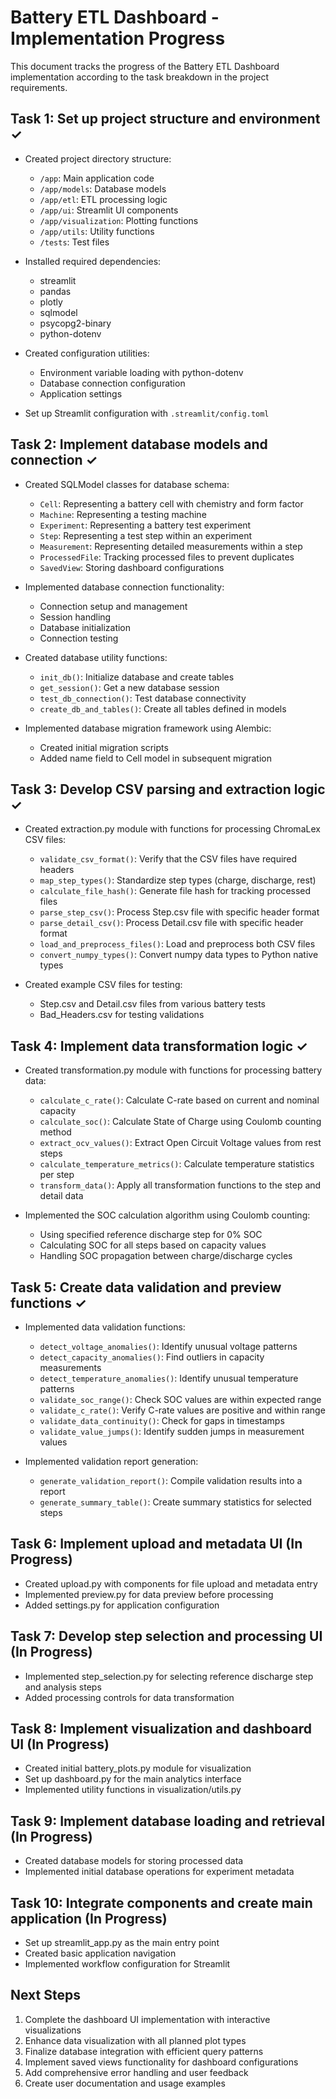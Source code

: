 
# Battery ETL Dashboard - Implementation Progress

This document tracks the progress of the Battery ETL Dashboard implementation according to the task breakdown in the project requirements.

## Task 1: Set up project structure and environment ✓

- Created project directory structure:
  - `/app`: Main application code
  - `/app/models`: Database models
  - `/app/etl`: ETL processing logic
  - `/app/ui`: Streamlit UI components
  - `/app/visualization`: Plotting functions
  - `/app/utils`: Utility functions
  - `/tests`: Test files

- Installed required dependencies:
  - streamlit
  - pandas
  - plotly
  - sqlmodel
  - psycopg2-binary
  - python-dotenv

- Created configuration utilities:
  - Environment variable loading with python-dotenv
  - Database connection configuration
  - Application settings

- Set up Streamlit configuration with `.streamlit/config.toml`

## Task 2: Implement database models and connection ✓

- Created SQLModel classes for database schema:
  - `Cell`: Representing a battery cell with chemistry and form factor
  - `Machine`: Representing a testing machine
  - `Experiment`: Representing a battery test experiment
  - `Step`: Representing a test step within an experiment
  - `Measurement`: Representing detailed measurements within a step
  - `ProcessedFile`: Tracking processed files to prevent duplicates
  - `SavedView`: Storing dashboard configurations

- Implemented database connection functionality:
  - Connection setup and management
  - Session handling
  - Database initialization
  - Connection testing

- Created database utility functions:
  - `init_db()`: Initialize database and create tables
  - `get_session()`: Get a new database session
  - `test_db_connection()`: Test database connectivity
  - `create_db_and_tables()`: Create all tables defined in models

- Implemented database migration framework using Alembic:
  - Created initial migration scripts
  - Added name field to Cell model in subsequent migration

## Task 3: Develop CSV parsing and extraction logic ✓

- Created extraction.py module with functions for processing ChromaLex CSV files:
  - `validate_csv_format()`: Verify that the CSV files have required headers
  - `map_step_types()`: Standardize step types (charge, discharge, rest)
  - `calculate_file_hash()`: Generate file hash for tracking processed files
  - `parse_step_csv()`: Process Step.csv file with specific header format
  - `parse_detail_csv()`: Process Detail.csv file with specific header format
  - `load_and_preprocess_files()`: Load and preprocess both CSV files
  - `convert_numpy_types()`: Convert numpy data types to Python native types

- Created example CSV files for testing:
  - Step.csv and Detail.csv files from various battery tests
  - Bad_Headers.csv for testing validations

## Task 4: Implement data transformation logic ✓

- Created transformation.py module with functions for processing battery data:
  - `calculate_c_rate()`: Calculate C-rate based on current and nominal capacity
  - `calculate_soc()`: Calculate State of Charge using Coulomb counting method
  - `extract_ocv_values()`: Extract Open Circuit Voltage values from rest steps
  - `calculate_temperature_metrics()`: Calculate temperature statistics per step
  - `transform_data()`: Apply all transformation functions to the step and detail data

- Implemented the SOC calculation algorithm using Coulomb counting:
  - Using specified reference discharge step for 0% SOC
  - Calculating SOC for all steps based on capacity values
  - Handling SOC propagation between charge/discharge cycles

## Task 5: Create data validation and preview functions ✓

- Implemented data validation functions:
  - `detect_voltage_anomalies()`: Identify unusual voltage patterns
  - `detect_capacity_anomalies()`: Find outliers in capacity measurements
  - `detect_temperature_anomalies()`: Identify unusual temperature patterns
  - `validate_soc_range()`: Check SOC values are within expected range
  - `validate_c_rate()`: Verify C-rate values are positive and within range
  - `validate_data_continuity()`: Check for gaps in timestamps
  - `validate_value_jumps()`: Identify sudden jumps in measurement values

- Implemented validation report generation:
  - `generate_validation_report()`: Compile validation results into a report
  - `generate_summary_table()`: Create summary statistics for selected steps

## Task 6: Implement upload and metadata UI (In Progress)

- Created upload.py with components for file upload and metadata entry
- Implemented preview.py for data preview before processing
- Added settings.py for application configuration

## Task 7: Develop step selection and processing UI (In Progress)

- Implemented step_selection.py for selecting reference discharge step and analysis steps
- Added processing controls for data transformation

## Task 8: Implement visualization and dashboard UI (In Progress)

- Created initial battery_plots.py module for visualization
- Set up dashboard.py for the main analytics interface
- Implemented utility functions in visualization/utils.py

## Task 9: Implement database loading and retrieval (In Progress)

- Created database models for storing processed data
- Implemented initial database operations for experiment metadata

## Task 10: Integrate components and create main application (In Progress)

- Set up streamlit_app.py as the main entry point
- Created basic application navigation
- Implemented workflow configuration for Streamlit

## Next Steps

1. Complete the dashboard UI implementation with interactive visualizations
2. Enhance data visualization with all planned plot types
3. Finalize database integration with efficient query patterns
4. Implement saved views functionality for dashboard configurations
5. Add comprehensive error handling and user feedback
6. Create user documentation and usage examples
